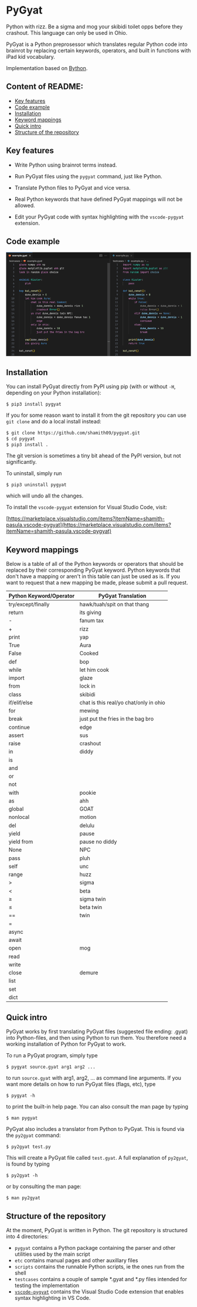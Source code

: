 # PyGyat
Python with rizz. Be a sigma and mog your skibidi toilet opps before they crashout. This language can only be used in Ohio.

PyGyat is a Python preprosessor which translates regular Python code into brainrot by replacing certain keywords, operators, and built in functions with iPad kid vocabulary.

Implementation based on [Bython](https://github.com/mathialo/bython).

## Content of README:
  * [Key features](#key-features)
  * [Code example](#code-example)
  * [Installation](#installation)
  * [Keyword mappings](#keyword-mappings)
  * [Quick intro](#quick-intro)
  * [Structure of the repository](#structure-of-the-repository)


## Key features

 * Write Python using brainrot terms instead.

 * Run PyGyat files using the `pygyat` command, just like Python.

 * Translate Python files to PyGyat and vice versa.

 * Real Python keywords that have defined PyGyat mappings will not be allowed.

 * Edit your PyGyat code with syntax highlighting with the `vscode-pygyat` extension.

## Code example
![Code Example](https://github.com/shamith09/vscode-pygyat/blob/main/code-example.png?raw=true)

## Installation

You can install PyGyat directly from PyPI using pip (with or without `-H`, depending on your Python installation):

```
$ pip3 install pygyat
```

If you for some reason want to install it from the git repository you can use `git clone` and do a local install instead:

```
$ git clone https://github.com/shamith09/pygyat.git
$ cd pygyat
$ pip3 install .
```

The git version is sometimes a tiny bit ahead of the PyPI version, but not significantly.

To uninstall, simply run 

```
$ pip3 uninstall pygyat
```

which will undo all the changes.

To install the `vscode-pygyat` extension for Visual Studio Code, visit:

[https://marketplace.visualstudio.com/items?itemName=shamith-pasula.vscode-pygyat](https://marketplace.visualstudio.com/items?itemName=shamith-pasula.vscode-pygyat)

## Keyword mappings

Below is a table of all of the Python keywords or operators that should be replaced by their corresponding PyGyat keyword. Python keywords that don't have a mapping or aren't in this table can just be used as is. If you want to request that a new mapping be made, please submit a pull request.

| Python Keyword/Operator | PyGyat Translation          |
|-------------------------|----------------------------------|
| try/except/finally      | hawk/tuah/spit on that thang     |
| return                  | its giving                       |
| -                       | fanum tax                        |
| +                       | rizz                             |
| print                   | yap                              |
| True                    | Aura                             |
| False                   | Cooked                           |
| def                     | bop                              |
| while                   | let him cook                     |
| import                  | glaze                            |
| from                    | lock in                          |
| class                   | skibidi                          |
| if/elif/else            | chat is this real/yo chat/only in ohio |
| for                     | mewing                           |
| break                   | just put the fries in the bag bro|
| continue                | edge                             |
| assert                  | sus                              |
| raise                   | crashout                         |
| in                      | diddy                            |
| is                      |                                  |
| and                     |                                  |
| or                      |                                  |
| not                     |                                  |
| with                    | pookie                           |
| as                      | ahh                              |
| global                  | GOAT                             |
| nonlocal                | motion                           |
| del                     | delulu                           |
| yield                   | pause                            |
| yield from              | pause no diddy                   |
| None                    | NPC                              |
| pass                    | pluh                             |
| self                    | unc                              |
| range                   | huzz                             |
| >                       | sigma                            |
| <                       | beta                             |
| ≥                       | sigma twin                       |
| ≤                       | beta twin                        |
| ==                      | twin                             |
| =                       |                                  |
| async                   |                                  |
| await                   |                                  |
| open                    | mog                              |
| read                    |                                  |
| write                   |                                  |
| close                   | demure                           |
| list                    |                                  |
| set                     |                                  |
| dict                    |                                  |

## Quick intro

PyGyat works by first translating PyGyat files (suggested file ending: .gyat) into Python-files, and then using Python to run them. You therefore need a working installation of Python for PyGyat to work.


To run a PyGyat program, simply type

```
$ pygyat source.gyat arg1 arg2 ...
```

to run `source.gyat` with arg1, arg2, ... as command line arguments. If you want more details on how to run PyGyat files (flags, etc), type

```
$ pygyat -h
```

to print the built-in help page. You can also consult the man page by typing

```
$ man pygyat
```

PyGyat also includes a translator from Python to PyGyat. This is found via the `py2gyat` command:

```
$ py2gyat test.py
```

This will create a PyGyat file called `test.gyat`. A full explanation of `py2gyat`, is found by typing

```
$ py2gyat -h
```

or by consulting the man page:

```
$ man py2gyat
```

## Structure of the repository

At the moment, PyGyat is written in Python. The git repository is structured into 4 directories:

 * `pygyat` contains a Python package containing the parser and other utilities used by the main script
 * `etc` contains manual pages and other auxillary files
 * `scripts` contains the runnable Python scripts, ie the ones run from the shell
 * `testcases` contains a couple of sample \*.gyat and \*.py files intended for testing the implementation
 * [`vscode-pygyat`](https://github.com/shamith09/vscode-pygyat) contains the Visual Studio Code extension that enables syntax highlighting in VS Code.
